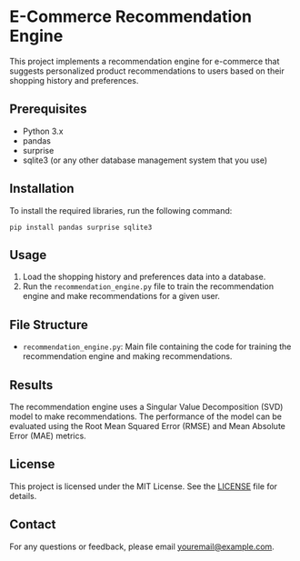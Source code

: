 # E-Commerce Recommendation Engine

This project implements a recommendation engine for e-commerce that suggests personalized product recommendations to users based on their shopping history and preferences.

## Prerequisites
- Python 3.x
- pandas
- surprise
- sqlite3 (or any other database management system that you use)

## Installation
To install the required libraries, run the following command:

```python3
pip install pandas surprise sqlite3
```

## Usage
1. Load the shopping history and preferences data into a database.
2. Run the `recommendation_engine.py` file to train the recommendation engine and make recommendations for a given user.

## File Structure
- `recommendation_engine.py`: Main file containing the code for training the recommendation engine and making recommendations.

## Results
The recommendation engine uses a Singular Value Decomposition (SVD) model to make recommendations. The performance of the model can be evaluated using the Root Mean Squared Error (RMSE) and Mean Absolute Error (MAE) metrics.

## License
This project is licensed under the MIT License. See the [LICENSE](LICENSE) file for details.

## Contact
For any questions or feedback, please email [youremail@example.com](mailto:youremail@example.com).
